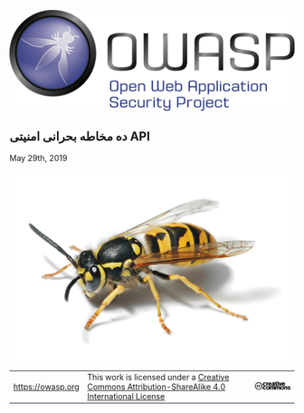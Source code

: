 ![OWASP LOGO](images/owasp-logo.png)

## ده مخاطه بحرانی امنیتی API


May 29th, 2019

![WASP Logo URL TBA](images/front-wasp.png)

| | | |
| - | - | - |
| https://owasp.org | This work is licensed under a [Creative Commons Attribution-ShareAlike 4.0 International License][1] | ![Creative Commons License Logo](images/front-cc.png) |

[1]: http://creativecommons.org/licenses/by-sa/4.0/


